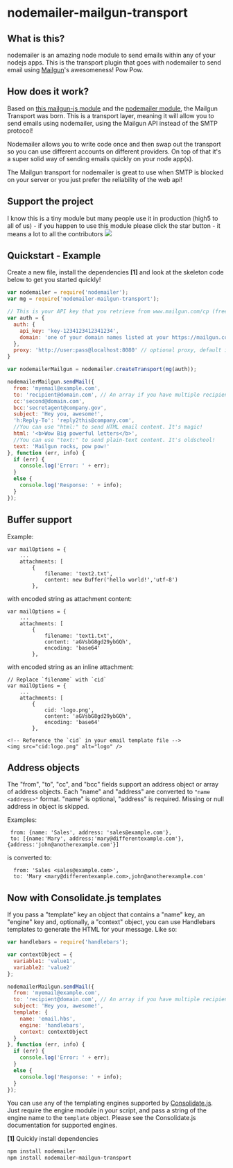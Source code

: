 nodemailer-mailgun-transport
============================

## What is this?
nodemailer is an amazing node module to send emails within any of your nodejs apps.
This is the transport plugin that goes with nodemailer to send email using [Mailgun](https://mailgun.com/)'s awesomeness!
Pow Pow.


## How does it work?
Based on [this mailgun-js module](https://github.com/1lobby/mailgun-js) and the [nodemailer module](https://github.com/andris9/Nodemailer), the Mailgun Transport was born. This is a transport layer, meaning it will allow you to send emails using nodemailer, using the Mailgun API instead of the SMTP protocol!

Nodemailer allows you to write code once and then swap out the transport so you can use different accounts on different providers. On top of that it's a super solid way of sending emails quickly on your node app(s).

The Mailgun transport for nodemailer is great to use when SMTP is blocked on your server or you just prefer the reliability of the web api!

## Support the project
I know this is a tiny module but many people use it in production (high5 to all of us) - if you happen to use this module please click the star button - it means a lot to all the contributors ![](https://i.snag.gy/oef5di.jpg)
## Quickstart - Example

Create a new file, install the dependencies **[1]** and look at the skeleton code below to get you started quickly!


```javascript
var nodemailer = require('nodemailer');
var mg = require('nodemailer-mailgun-transport');

// This is your API key that you retrieve from www.mailgun.com/cp (free up to 10K monthly emails)
var auth = {
  auth: {
    api_key: 'key-1234123412341234',
    domain: 'one of your domain names listed at your https://mailgun.com/app/domains'
  },
  proxy: 'http://user:pass@localhost:8080' // optional proxy, default is false
}

var nodemailerMailgun = nodemailer.createTransport(mg(auth));

nodemailerMailgun.sendMail({
  from: 'myemail@example.com',
  to: 'recipient@domain.com', // An array if you have multiple recipients.
  cc:'second@domain.com',
  bcc:'secretagent@company.gov',
  subject: 'Hey you, awesome!',
  'h:Reply-To': 'reply2this@company.com',
  //You can use "html:" to send HTML email content. It's magic!
  html: '<b>Wow Big powerful letters</b>',
  //You can use "text:" to send plain-text content. It's oldschool!
  text: 'Mailgun rocks, pow pow!'
}, function (err, info) {
  if (err) {
    console.log('Error: ' + err);
  }
  else {
    console.log('Response: ' + info);
  }
});
```
## Buffer support

Example:

```
var mailOptions = {
    ...
    attachments: [
        {
            filename: 'text2.txt',
            content: new Buffer('hello world!','utf-8')
        },
```

with encoded string as attachment content:

```
var mailOptions = {
    ...
    attachments: [
        {
            filename: 'text1.txt',
            content: 'aGVsbG8gd29ybGQh',
            encoding: 'base64'
        },
```

with encoded string as an inline attachment:

```
// Replace `filename` with `cid`
var mailOptions = {
    ...
    attachments: [
        {
            cid: 'logo.png',
            content: 'aGVsbG8gd29ybGQh',
            encoding: 'base64'
        },
```
```
<!-- Reference the `cid` in your email template file -->
<img src="cid:logo.png" alt="logo" />
```
## Address objects
The "from", "to", "cc", and "bcc" fields support an address object or array of address objects. Each "name" and "address" are converted to  ```"name <address>"``` format.  "name" is optional, "address" is required. Missing or null address in object is skipped.

Examples:
```
 from: {name: 'Sales', address: 'sales@example.com'},
 to: [{name:'Mary', address:'mary@differentexample.com'}, {address:'john@anotherexample.com'}]

```
is converted to:
```
  from: 'Sales <sales@example.com>',
  to: 'Mary <mary@differentexample.com>,john@anotherexample.com'
```
## Now with Consolidate.js templates

If you pass a "template" key an object that contains a "name" key, an "engine" key and, optionally, a "context" object, you can use Handlebars templates to generate the HTML for your message. Like so:

```javascript
var handlebars = require('handlebars');

var contextObject = {
  variable1: 'value1',
  variable2: 'value2'
};

nodemailerMailgun.sendMail({
  from: 'myemail@example.com',
  to: 'recipient@domain.com', // An array if you have multiple recipients.
  subject: 'Hey you, awesome!',
  template: {
    name: 'email.hbs',
    engine: 'handlebars',
    context: contextObject
  }
}, function (err, info) {
  if (err) {
    console.log('Error: ' + err);
  }
  else {
    console.log('Response: ' + info);
  }
});
```

You can use any of the templating engines supported by [Consolidate.js](https://github.com/tj/consolidate.js/). Just require the engine module in your script, and pass a string of the engine name to the `template` object. Please see the Consolidate.js documentation for supported engines.

**[1]** Quickly install dependencies
```bash
npm install nodemailer
npm install nodemailer-mailgun-transport
```
